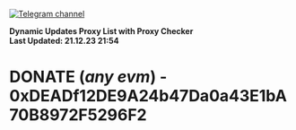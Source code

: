 [![Telegram channel](https://img.shields.io/endpoint?url=https://runkit.io/damiankrawczyk/telegram-badge/branches/master?url=https://t.me/n4z4v0d)](https://t.me/n4z4v0d) 

**Dynamic Updates Proxy List with Proxy Checker**  
**Last Updated: 21.12.23 21:54**

# DONATE (_any evm_) - 0xDEADf12DE9A24b47Da0a43E1bA70B8972F5296F2

